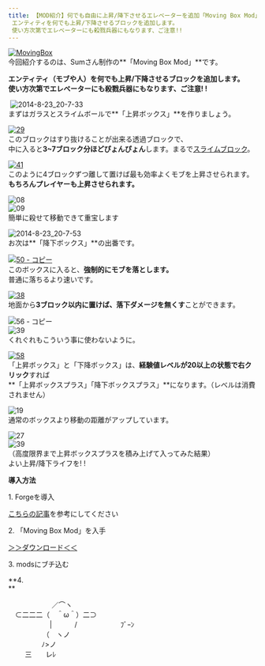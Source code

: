 ```yaml
---
title: 【MOD紹介】何でも自由に上昇/降下させるエレベーターを追加「Moving Box Mod」
 エンティティを何でも上昇/下降させるブロックを追加します。
 使い方次第でエレベーターにも殺戮兵器にもなります、ご注意!!
---
```


[![MovingBox](https://cdn-ak.f.st-hatena.com/images/fotolife/s/sasigume/20210208/20210208174538.png)](#e/9/e9a7d4c6.png "MovingBox")  
今回紹介するのは、Sumさん制作の**「Moving Box Mod」**です。

**エンティティ（モブや人）を何でも上昇/下降させるブロックを追加します。   
使い方次第でエレベーターにも殺戮兵器にもなります、ご注意! !** 

 ![2014-8-23_20-7-33](https://cdn-ak.f.st-hatena.com/images/fotolife/s/sasigume/20210208/20210208150928.jpg)  
まずはガラスとスライムボールで**「上昇ボックス」**を作りましょう。

[![29](https://cdn-ak.f.st-hatena.com/images/fotolife/s/sasigume/20210208/20210208161703.png)](#d/2/d23a8483.png "29")  
このブロックはすり抜けることが出来る透過ブロックで、  
中に入ると**3~7ブロック分ほどぴょんぴょん**します。まるで[スライムブロック](/36727621/#slimeblock)。

[![41](https://cdn-ak.f.st-hatena.com/images/fotolife/s/sasigume/20210208/20210208142244.png)](#6/4/645adf4d.png "41")  
このように4ブロックずつ離して置けば最も効率よくモブを上昇させられます。  
**もちろんプレイヤーも上昇させられます。**

![08](https://cdn-ak.f.st-hatena.com/images/fotolife/s/sasigume/20210208/20210208153029.png)  
![09](https://cdn-ak.f.st-hatena.com/images/fotolife/s/sasigume/20210208/20210208154914.png)  
簡単に殺せて移動できて重宝します

![2014-8-23_20-7-53](https://cdn-ak.f.st-hatena.com/images/fotolife/s/sasigume/20210208/20210208162912.jpg)  
お次は**「降下ボックス」**の出番です。

[![50 - コピー](https://cdn-ak.f.st-hatena.com/images/fotolife/s/sasigume/20210208/20210208151313.png)](#9/3/936afd05.png "50 - コピー")  
このボックスに入ると、**強制的にモブを落とします。**  
普通に落ちるより速いです。

[![38](https://cdn-ak.f.st-hatena.com/images/fotolife/s/sasigume/20210208/20210208174718.png)](#e/b/eb9f6515.png "38")  
地面から**3ブロック以内に置けば、落下ダメージを無くす**ことができます。

![56 - コピー](https://cdn-ak.f.st-hatena.com/images/fotolife/s/sasigume/20210208/20210208083329.png)  
![39](https://cdn-ak.f.st-hatena.com/images/fotolife/s/sasigume/20210208/20210208155041.png)  
くれぐれもこういう事に使わないように。

[![58](https://cdn-ak.f.st-hatena.com/images/fotolife/s/sasigume/20210208/20210208125650.png)](#0/d/0dbd59b1.png "58")  
「上昇ボックス」と「下降ボックス」は、**経験値レベルが20以上の状態で右クリック**すれば  
**「上昇ボックスプラス」「降下ボックスプラス」**になります。（レべルは消費されません）

![19](https://cdn-ak.f.st-hatena.com/images/fotolife/s/sasigume/20210208/20210208125955.png)  
通常のボックスより移動の距離がアップしています。

![27](https://cdn-ak.f.st-hatena.com/images/fotolife/s/sasigume/20210208/20210208152052.png)  
![39](https://cdn-ak.f.st-hatena.com/images/fotolife/s/sasigume/20210208/20210208162742.png)  
（高度限界まで上昇ボックスプラスを積み上げて入ってみた結果）  
よい上昇/降下ライフを! !

**導入方法**

1\. Forgeを導入

[こちらの記事](/new-way-to-install-mod/)を参考にしてください

2\. 「Moving Box Mod」を入手  
  
[＞＞ダウンロード＜＜](http://okome-library.blogspot.jp/2014/07/172-1710moving-box-mod.html)

3\. modsにブチ込む  
  
**4.  
**

　　　　　　 ／⌒ヽ 　　  
　⊂二二二（　＾ω＾）二⊃ 　　  
　　　　　　|　　　 / 　　　　　　ﾌﾞｰﾝ 　　　　  
　　　       （　ヽノ 　　　　　　  
　　          ﾉ>ノ 　　　　  
     　三　　レﾚ
